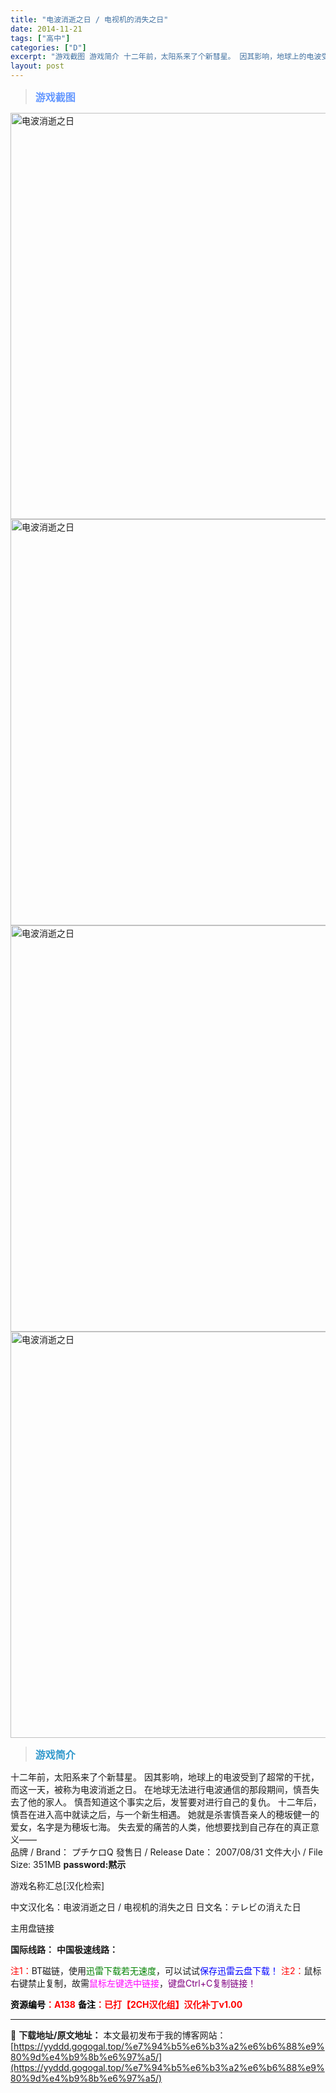 ```yaml
---
title: "电波消逝之日 / 电视机的消失之日"
date: 2014-11-21
tags: ["高中"]
categories: ["D"]
excerpt: "游戏截图 游戏简介 十二年前，太阳系来了个新彗星。 因其影响，地球上的电波受到了超常的干扰，而这一天，被称为电波消逝之日。 在地球无法进行电波通信的那段期间，慎吾失去了他的家人。 慎吾知道这个事实之后，发誓要对进行自己的复仇。 十二年后，慎吾在进入高中就读之后，与一个新生相遇。 她就是杀害慎吾亲人的&hellip;"
layout: post
---
```


<div>
<blockquote><b><span style="font-size: 12pt; color: #6699ff;">游戏截图</span></b></blockquote>
<div><img title="点击放大" src="https://yyddd.gogogal.top/wp-content/uploads/2025/04/20250429_6810eeb8cb985.webp" alt="电波消逝之日" width="650" /></div>
<div><img title="点击放大" src="https://yyddd.gogogal.top/wp-content/uploads/2025/04/20250429_6810eebb34074.webp" alt="电波消逝之日" width="650" /></div>
<div><img title="点击放大" src="https://yyddd.gogogal.top/wp-content/uploads/2025/04/20250429_6810eebd9b1ed.webp" alt="电波消逝之日" width="650" /></div>
<div><img title="点击放大" src="https://yyddd.gogogal.top/wp-content/uploads/2025/04/20250429_6810eec050bdc.webp" alt="电波消逝之日" width="650" /></div>
<blockquote><b><span style="font-size: 12pt; color: #3399cc;">游戏简介</span></b></blockquote>
<div>十二年前，太阳系来了个新彗星。
因其影响，地球上的电波受到了超常的干扰，而这一天，被称为电波消逝之日。
在地球无法进行电波通信的那段期间，慎吾失去了他的家人。
慎吾知道这个事实之后，发誓要对进行自己的复仇。
十二年后，慎吾在进入高中就读之后，与一个新生相遇。
她就是杀害慎吾亲人的穂坂健一的爱女，名字是为穂坂七海。
失去爱的痛苦的人类，他想要找到自己存在的真正意义——</div>
</div>
<div></div>
<div>品牌 / Brand： プチケロQ
發售日 / Release Date： 2007/08/31
文件大小 / File Size: 351MB
<b>password:黙示</b></div>
<div>

游戏名称汇总[汉化检索]

中文汉化名：电波消逝之日 / 电视机的消失之日
日文名：テレビの消えた日

</div>
<div class="panel panel-primary">
<div class="panel-heading">主用盘链接</div>
<div class="panel-body">

<b>国际线路：</b>
<b>中国极速线路：</b>


<span style="color: #ff0000;">注1：</span>BT磁链，使用<span style="color: #008000;">迅雷下载若无速度</span>，可以试试<span style="color: #0000ff;">保存迅雷云盘下载！</span>
<span style="color: #ff0000;">注2：</span>鼠标右键禁止复制，故需<span style="color: #ff00ff;">鼠标左键选中链接</span>，<span style="color: #800080;">键盘Ctrl+C复制链接！</span>

</div>
<div class="panel-footer"><span style="color: #ff0000;"><b><span style="color: #000000;">资源编号</span>：A138</b></span>
<span style="color: #ff0000;"><b><span style="color: #000000;">备注</span>：已打【2CH汉化组】汉化补丁v1.00</b></span></div>
</div>

---
📖 **下载地址/原文地址：** 本文最初发布于我的博客网站：[https://yyddd.gogogal.top/%e7%94%b5%e6%b3%a2%e6%b6%88%e9%80%9d%e4%b9%8b%e6%97%a5/](https://yyddd.gogogal.top/%e7%94%b5%e6%b3%a2%e6%b6%88%e9%80%9d%e4%b9%8b%e6%97%a5/)

